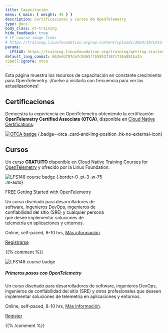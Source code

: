 ```yaml
---
title: Capacitación
menu: { main: { weight: 45 } }
description: Certificaciones y cursos de OpenTelemetry
type: docs
body_class: ot-training
hide_feedback: true
# LF course image from:
# https://training.linuxfoundation.org/wp-content/uploads/2024/10/LFS148-Course-Badge-300x300.png
params:
  LFS148: https://training.linuxfoundation.org/training/getting-started-with-opentelemetry-lfs148/
default_lang_commit: 662edd797da7c0d65ffb50537187c736a081ba2a
cSpell:ignore: otca
---
```


Esta página muestra los recursos de capacitación en constante crecimiento para
OpenTelemetry. ¡Vuelve a visitarla con frecuencia para ver las actualizaciones!

## Certificaciones

Demuestra tu experiencia en OpenTelemetry obteniendo la certificación
**OpenTelemetry Certified Associate (OTCA)**, disponible en [Cloud Native
Certifications][]:

<!-- prettier-ignore -->
[![OTCA badge]][OTCA certification]
{.badge--otca .card-and-img-position .hk-no-external-icon}

[Cloud Native Certifications]: https://www.cncf.io/training/certification/
[OTCA badge]: lft-badge-opentelemetry-associate2.svg
[OTCA certification]: https://www.cncf.io/training/certification/otca/

## Cursos

Un curso **GRATUITO** disponible en [Cloud Native Training Courses for
OpenTelemetry][CNTCOT] y ofrecido por la Linux Foundation:

<div class="card--course-wrapper">
<div class="card card--course" style="width: 20rem">

<!-- prettier-ignore -->
![LFS148 course badge][]
{.border-0 .pt-3 .w-75 .m-auto}

<div class="card-body ps-4 pe-4 bg-light-subtle">
  <div class="h4 card-title pt-2 pb-2">
    <span class="badge text-bg-secondary float-end">FREE</span>
    Getting Started with OpenTelemetry
  </div>
  <p class="card-text">
    Un curso diseñado para desarrolladores de software, ingenieros DevOps, ingenieros de confiabilidad del sitio (SRE) y cualquier persona que desee implementar soluciones de telemetría en aplicaciones y entornos.
  </p>
  <p class="card-text text-body-secondary small">
    Online, self-paced, 8-10 hrs,
    <a href="{{% param LFS148 %}}">Más información</a>.
  </p>
  <p class="text-center m-0 pt-1 pb-2">
    <a href="{{% param LFS148 %}}" target="_blank" rel="noopener" class="btn btn-primary">
      Registrarse
    </a>
  </p>
</div>

</div>
</div>

[CNTCOT]: https://www.cncf.io/training/courses/?_sft_lf-project=opentelemetry
[LFS148 course badge]: LFS148-Course-Badge-300x300.avif

{{% comment %}}

<!-- Alternative design. Keeping for possible use later -->

<div class="card mb-3" style="max-width: 540px; margin: auto">
  <div class="row p-2">
    <div class="col-md-5 d-flex align-items-center">
      <img src="LFS148-Course-Badge-300x300.avif"
        class="img-initial m-auto"
        alt="LFS148 course badge">
    </div>
    <div class="col-md-7">
      <div class="card-body p-3">
        <h5 class="card-title">Primeros pasos con OpenTelemetry</h5>
        <p class="card-text">
          Un curso diseñado para desarrolladores de software, ingenieros DevOps, ingenieros de confiabilidad del sitio (SRE) y otros profesionales que deseen implementar soluciones de telemetría en aplicaciones y entornos.
        </p>
        <p class="card-text text-body-secondary small">
          Online, self-paced, 8-10 hrs,
          <a href="{{% param LFS148 %}}">Más información</a>.
        </p>
        <p class="text-center w-100">
          <a href="{{% param LFS148 %}}" target="_blank" rel="noopener" class="btn btn-primary ">
            Register
          </a>
        </p>
      </div>
    </div>
  </div>
</div>

{{% /comment %}}
